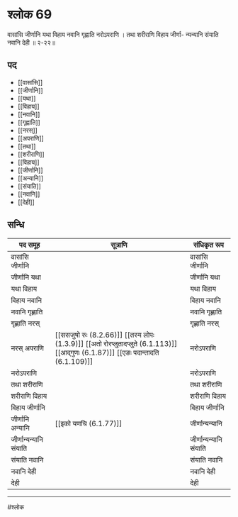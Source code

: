 # श्लोक 69

वासांसि जीर्णानि यथा विहाय
नवानि गृह्णाति नरोऽपराणि ।
तथा शरीराणि विहाय जीर्णा-
न्यन्यानि संयाति नवानि देही ॥ २-२२॥


## पद 

- [[वासांसि]]
- [[जीर्णानि]]
- [[यथा]]
- [[विहाय]]
- [[नवानि]]
- [[गृह्णाति]]
- [[नरस्]]
- [[अपराणि]]
- [[तथा]]
- [[शरीराणि]]
- [[विहाय]]
- [[जीर्णानि]]
- [[अन्यानि]]
- [[संयाति]]
- [[नवानि]]
- [[देही]]

## सन्धि

| पद समूह | सूत्राणि | संधिकृत रूप |
| ----- | ----- | ----- |
| वासांसि जीर्णानि |  | वासांसि जीर्णानि |
| जीर्णानि यथा |  | जीर्णानि यथा |
| यथा विहाय |  | यथा विहाय |
| विहाय नवानि |  | विहाय नवानि |
| नवानि गृह्णाति |  | नवानि गृह्णाति |
| गृह्णाति नरस् |  | गृह्णाति नरस् |
| नरस् अपराणि |  [[ससजुषो रुः (8.2.66)]] [[तस्य लोपः (1.3.9)]] [[अतो रोरप्लुतादप्लुते (6.1.113)]] [[आद्गुणः (6.1.87)]] [[एङः पदान्तादति (6.1.109)]] | नरोऽपराणि |
| नरोऽपराणि |  | नरोऽपराणि |
| तथा शरीराणि |  | तथा शरीराणि |
| शरीराणि विहाय |  | शरीराणि विहाय |
| विहाय जीर्णानि |  | विहाय जीर्णानि |
| जीर्णानि अन्यानि |  [[इको यणचि (6.1.77)]] | जीर्णान्यन्यानि |
| जीर्णान्यन्यानि संयाति |  | जीर्णान्यन्यानि संयाति |
| संयाति नवानि |  | संयाति नवानि |
| नवानि देही |  | नवानि देही |
| देही |  | देही |


---

#श्लोक